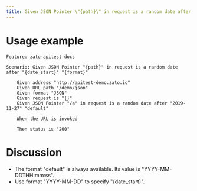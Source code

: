 ```yaml
---
title: Given JSON Pointer \"{path}\" in request is a random date after \"{date_start}\" \"{format}\"
---
```


Usage example
=============

    Feature: zato-apitest docs

    Scenario: Given JSON Pointer "{path}" in request is a random date after "{date_start}" "{format}"

        Given address "http://apitest-demo.zato.io"
        Given URL path "/demo/json"
        Given format "JSON"
        Given request is "{}"
        Given JSON Pointer "/a" in request is a random date after "2019-11-27" "default"

        When the URL is invoked

        Then status is "200"

Discussion
==========

-   The format \"default\" is always available. Its value is
    \"YYYY-MM-DDTHH:mm:ss\".
-   Use format \"YYYY-MM-DD\" to specify \"{date_start}\".

